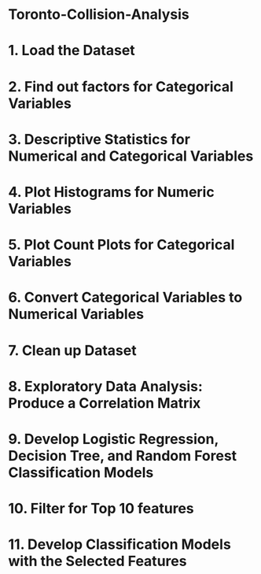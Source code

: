 # Toronto-Collision-Analysis

# 1. Load the Dataset

# 2. Find out factors for Categorical Variables

# 3. Descriptive Statistics for Numerical and Categorical Variables

# 4. Plot Histograms for Numeric Variables

# 5. Plot Count Plots for Categorical Variables 

# 6. Convert Categorical Variables to Numerical Variables

# 7. Clean up Dataset

# 8. Exploratory Data Analysis: Produce a Correlation Matrix

# 9. Develop Logistic Regression, Decision Tree, and Random Forest Classification Models

# 10. Filter for Top 10 features

# 11. Develop Classification Models with the Selected Features

